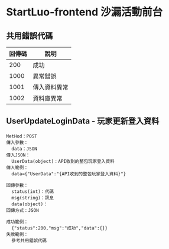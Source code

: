 # StartLuo-frontend 沙漏活動前台

## 共用錯誤代碼
|回傳碼|說明|
|---|---|
|200|成功|
|1000|異常錯誤|
|1001|傳入資料異常|
|1002|資料庫異常|

## UserUpdateLoginData - 玩家更新登入資料
```
MetHod：POST
傳入參數：
  data：JSON
傳入JSON：
  UserData(object)：API收到的整包玩家登入資料
傳入範例：
  data={"UserData":"{API收到的整包玩家登入資料}"}
```

```
回傳參數：
  status(int)：代碼
  msg(string)：訊息
  data(object)：
回傳方式：JSON
```

```
成功範例：
  {"status":200,"msg":"成功","data":{}}
失敗範例：
  參考共用錯誤代碼
```
